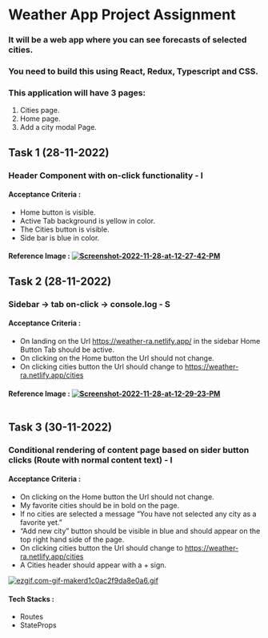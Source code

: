 # Weather App Project Assignment

### It will be a web app where you can see forecasts of selected cities. 
### You need to build this using React, Redux, Typescript and CSS.

### This application will have 3 pages: 
1. Cities page. 
2. Home page. 
3. Add a city modal Page. 

## Task 1 (28-11-2022)

### Header Component with on-click functionality - I 
#### Acceptance Criteria : 

- Home button is visible. 
- Active Tab background  is yellow in color. 
- The Cities button is visible. 
- Side bar is blue in color. 
#### Reference Image : <a href="https://ibb.co/NKB7BrY"><img src="https://i.ibb.co/VT434xB/Screenshot-2022-11-28-at-12-27-42-PM.png" alt="Screenshot-2022-11-28-at-12-27-42-PM" border="0"></a>

## Task 2 (28-11-2022)

### Sidebar → tab on-click → console.log - S 
#### Acceptance Criteria : 

- On landing on the Url https://weather-ra.netlify.app/ in the sidebar Home Button Tab should be active.
- On clicking on the Home button the Url should not change.
- On clicking cities button the Url should change to https://weather-ra.netlify.app/cities
#### Reference Image : <a href="https://ibb.co/qymd5gY"><img src="https://i.ibb.co/JBrKQpj/Screenshot-2022-11-28-at-12-29-23-PM.png" alt="Screenshot-2022-11-28-at-12-29-23-PM" border="0"></a><br /><a target='_blank' href='https://imgbb.com/'></a><br />

## Task 3 (30-11-2022)

### Conditional rendering of content page based on sider button clicks (Route with normal content text) - I

#### Acceptance Criteria :

- On clicking on the Home button the Url should not change.
- My favorite cities should be in bold on the page.
- If no cities are selected a message “You have not selected any city as a favorite yet.” 
- “Add new city” button should be visible in blue and should appear on the top right hand side of the page. 
- On clicking cities button the Url should change to https://weather-ra.netlify.app/cities 
- A Cities header should appear with a + sign.

<a href="https://gifyu.com/image/ShUv2"><img src="https://s1.gifyu.com/images/ezgif.com-gif-makerd1c0ac2f9da8e0a6.gif" alt="ezgif.com-gif-makerd1c0ac2f9da8e0a6.gif" border="0" /></a>

#### Tech Stacks :
- Routes
- StateProps

